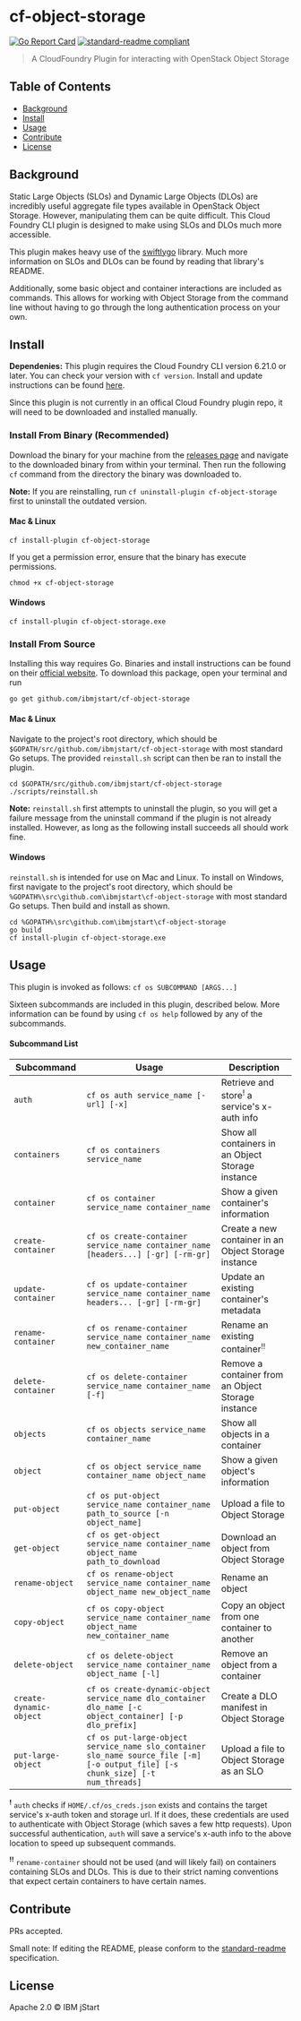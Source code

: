 # cf-object-storage

[![Go Report Card](https://goreportcard.com/badge/github.com/ibmjstart/cf-object-storage)](https://goreportcard.com/report/github.com/ibmjstart/cf-object-storage)
[![standard-readme compliant](https://img.shields.io/badge/standard--readme-OK-green.svg)](https://github.com/RichardLitt/standard-readme)

> A CloudFoundry Plugin for interacting with OpenStack Object Storage

## Table of Contents

- [Background](#background)
- [Install](#install)
- [Usage](#usage)
- [Contribute](#contribute)
- [License](#license)

## Background

Static Large Objects (SLOs) and Dynamic Large Objects (DLOs) are incredibly useful aggregate file types available
in OpenStack Object Storage. However, manipulating them can be quite difficult. This Cloud Foundry CLI plugin is
designed to make using SLOs and DLOs much more accessible. 

This plugin makes heavy use of the [swiftlygo](https://github.com/ibmjstart/swiftlygo) library. Much more information 
on SLOs and DLOs can be found by reading that library's README.

Additionally, some basic object and container interactions are included as commands. This allows for working with
Object Storage from the command line without having to go through the long authentication process on your own.

## Install

**Dependenies:** This plugin requires the Cloud Foundry CLI version 6.21.0 or later. You can check your version with
`cf version`. Install and update instructions can be found [here](https://github.com/cloudfoundry/cli).

Since this plugin is not currently in an offical Cloud Foundry plugin repo, it will need to be downloaded and installed
manually. 

### Install From Binary (Recommended)

Download the binary for your machine from the [releases page](https://github.com/ibmjstart/cf-object-storage/releases)
and navigate to the downloaded binary from within your terminal. Then run the following `cf` command from the directory
the binary was downloaded to.

**Note:** If you are reinstalling, run `cf uninstall-plugin cf-object-storage` first to uninstall the outdated
version.

#### Mac & Linux
```
cf install-plugin cf-object-storage
```

If you get a permission error, ensure that the binary has execute permissions.
```
chmod +x cf-object-storage
```

#### Windows
```
cf install-plugin cf-object-storage.exe
```

### Install From Source

Installing this way requires Go. Binaries and install instructions can be found on their [official website](https://golang.org/).
To download this package, open your terminal and run
```
go get github.com/ibmjstart/cf-object-storage
```

#### Mac & Linux
Navigate to the project's root directory, which should be `$GOPATH/src/github.com/ibmjstart/cf-object-storage` with
most standard Go setups. The provided `reinstall.sh` script can then be ran to install the plugin.
```
cd $GOPATH/src/github.com/ibmjstart/cf-object-storage
./scripts/reinstall.sh
```

**Note:** `reinstall.sh` first attempts to uninstall the plugin, so you will get a failure message from the uninstall
command if the plugin is not already installed. However, as long as the following install succeeds all should work fine.

#### Windows
`reinstall.sh` is intended for use on Mac and Linux. To install on Windows, first navigate to the project's root 
directory, which should be `%GOPATH%\src\github.com\ibmjstart\cf-object-storage` with most standard Go setups. Then
build and install as shown.
```
cd %GOPATH%\src\github.com\ibmjstart\cf-object-storage
go build
cf install-plugin cf-object-storage.exe
```

## Usage

This plugin is invoked as follows:
`cf os SUBCOMMAND [ARGS...]`

Sixteen subcommands are included in this plugin, described below. More information can be found by using `cf os help` 
followed by any of the subcommands.

#### Subcommand List

Subcommand		|Usage															|Description
---		|---															|---
`auth` | `cf os auth service_name [-url] [-x]`										|Retrieve and store<sup>!</sup> a service's x-auth info
`containers` | `cf os containers service_name` | Show all containers in an Object Storage instance
`container` | `cf os container service_name container_name` | Show a given container's information
`create-container` | `cf os create-container service_name container_name [headers...] [-gr] [-rm-gr]` | Create a new container in an Object Storage instance
`update-container` | `cf os update-container service_name container_name headers... [-gr] [-rm-gr]` | Update an existing container's metadata
`rename-container` | `cf os rename-container service_name container_name new_container_name` | Rename an existing container<sup>!!</sup>
`delete-container` | `cf os delete-container service_name container_name [-f]` | Remove a container from an Object Storage instance
`objects` | `cf os objects service_name container_name` | Show all objects in a container
`object` | `cf os object service_name container_name object_name` | Show a given object's information
`put-object`    | `cf os put-object service_name container_name path_to_source [-n object_name]` | Upload a file to Object Storage
`get-object` | `cf os get-object service_name container_name object_name path_to_download` | Download an object from Object Storage
`rename-object` | `cf os rename-object service_name container_name object_name new_object_name` | Rename an object
`copy-object` | `cf os copy-object service_name container_name object_name new_container_name` | Copy an object from one container to another
`delete-object` | `cf os delete-object service_name container_name object_name [-l]` | Remove an object from a container
`create-dynamic-object`	| `cf os create-dynamic-object service_name dlo_container dlo_name [-c object_container] [-p dlo_prefix]`				|Create a DLO manifest in Object Storage
`put-large-object`	| `cf os put-large-object service_name slo_container slo_name source_file [-m] [-o output_file] [-s chunk_size] [-t num_threads]`	|Upload a file to Object Storage as an SLO

**<sup>!</sup>** `auth` checks if `HOME/.cf/os_creds.json` exists and contains the target service's x-auth token and 
storage url. If it does, these credentials are used to authenticate with Object Storage (which saves a few http requests).
Upon successful authentication, `auth` will save a service's x-auth info to the above location to speed up subsequent
commands.

**<sup>!!</sup>** `rename-container` should not be used (and will likely fail) on containers containing SLOs and DLOs. This is due to their strict naming conventions that expect certain containers to have certain names.

## Contribute

PRs accepted.

Small note: If editing the README, please conform to the [standard-readme](https://github.com/RichardLitt/standard-readme) specification.

## License
Apache 2.0
 © IBM jStart

